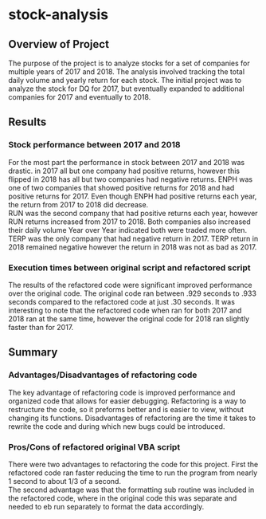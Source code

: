 # stock-analysis

## Overview of Project

The purpose of the project is to analyze stocks for a set of companies for multiple years of 2017 and 2018. The analysis involved tracking the total daily volume and yearly return for each stock. 
The initial project was to analyze the stock for DQ for 2017, but eventually expanded to additional companies for 2017 and eventually to 2018. 

## Results

### Stock performance between 2017 and 2018

For the most part the performance in stock between 2017 and 2018 was drastic.  in 2017 all but one company had positive returns, however this flipped in 2018 has all but two companies had negative returns. 
ENPH was one of two companies that showed positive returns for 2018 and had positive returns for 2017. Even though ENPH had positive returns each year, the return from 2017 to 2018 did decrease.  
RUN was the second company that had positive returns each year, however RUN returns increased from 2017 to 2018. Both companies also increased their daily volume Year over Year indicated both were traded more often.
TERP was the only company that had negative return in 2017.  TERP return in 2018 remained negative however the return in 2018 was not as bad as 2017. 

### Execution times between original script and refactored script

The results of the refactored code were significant improved performance over the original code. The original code ran between .929 seconds to .933 seconds compared to the refactored code at just .30 seconds. 
It was interesting to note that the refactored code when ran for both 2017 and 2018 ran at the same time, however the original code for 2018 ran slightly faster than for 2017.

## Summary

### Advantages/Disadvantages of refactoring code

The key advantage of refactoring code is improved performance and organized code that allows for easier debugging.  Refactoring is a way to restructure the code, so it preforms better and is easier to view, without changing its functions.
Disadvantages of refactoring are the time it takes to rewrite the code and during which new bugs could be introduced. 

### Pros/Cons of refactored original VBA script
There were two advantages to refactoring the code for this project.  First the refactored code ran faster reducing the time to run the program from nearly 1 second to about 1/3 of a second.  
The second advantage was that the formatting sub routine was included in the refactored code, where in the original code this was separate and needed to eb run separately to format the data accordingly.   
 